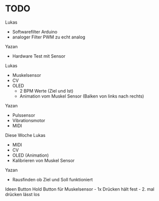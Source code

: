 # TODO
Lukas
- Softwarefilter Arduino
- analoger Filter PWM zu echt analog

Yazan
- Hardware Test mit Sensor

Lukas
- Muskelsensor
- CV 
- OLED
	- 2 BPM Werte (Ziel und Ist)
	- Animation vom Muskel Sensor (Balken von links nach rechts)

Yazan
- Pulssensor
- Vibrationsmotor
- MIDI


Diese Woche
Lukas
- MIDI
- CV
- OLED (Animation)
- Kalibrieren von Muskel Sensor


Yazan
- Rausfinden ob Ziel und Soll funktioniert



Ideen Button
Hold Button für Muskelsensor
	- 1x Drücken hält fest
	- 2. mal drücken lässt los